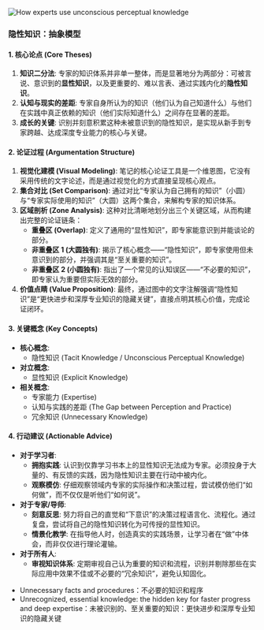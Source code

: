 


![How experts use unconscious perceptual knowledge](https://selftaughtcoders.com/wp-content/uploads/2015/05/experts-perceptual-knowledge-kathy-sierra.jpg)

### 隐性知识：抽象模型

#### 1. 核心论点 (Core Theses)

1.  **知识二分法**: 专家的知识体系并非单一整体，而是显著地分为两部分：可被言说、意识到的**显性知识**，以及更重要的、难以言表、通过实践内化的**隐性知识**。
2.  **认知与现实的差距**: 专家自身所认为的知识（他们认为自己知道什么）与他们在实践中真正依赖的知识（他们实际知道什么）之间存在显著的差距。
3.  **成长的关键**: 识别并刻意积累这种未被意识到的隐性知识，是实现从新手到专家跨越、达成深度专业能力的核心与关键。

#### 2. 论证过程 (Argumentation Structure)

1.  **视觉化建模 (Visual Modeling)**: 笔记的核心论证工具是一个维恩图，它没有采用传统的文字论述，而是通过视觉化的方式直接呈现核心观点。
2.  **集合对比 (Set Comparison)**: 通过对比“专家认为自己拥有的知识”（小圆）与“专家实际使用的知识”（大圆）这两个集合，来解构专家的知识体系。
3.  **区域剖析 (Zone Analysis)**: 这种对比清晰地划分出三个关键区域，从而构建出完整的论证链条：
    *   **重叠区 (Overlap)**: 定义了通用的“显性知识”，即专家能意识到并能谈论的部分。
    *   **非重叠区 1 (大圆独有)**: 揭示了核心概念——“隐性知识”，即专家使用但未意识到的部分，并强调其是“至关重要的知识”。
    *   **非重叠区 2 (小圆独有)**: 指出了一个常见的认知误区——“不必要的知识”，即专家认为重要但实际无效的部分。
4.  **价值点睛 (Value Proposition)**: 最终，通过图中的文字注解强调“隐性知识”是“更快进步和深厚专业知识的隐藏关键”，直接点明其核心价值，完成论证闭环。

#### 3. 关键概念 (Key Concepts)

*   **核心概念**:
    *   隐性知识 (Tacit Knowledge / Unconscious Perceptual Knowledge)
*   **对立概念**:
    *   显性知识 (Explicit Knowledge)
*   **相关概念**:
    *   专家能力 (Expertise)
    *   认知与实践的差距 (The Gap between Perception and Practice)
    *   冗余知识 (Unnecessary Knowledge)

#### 4. 行动建议 (Actionable Advice)

*   **对于学习者**:
    *   **拥抱实践**: 认识到仅靠学习书本上的显性知识无法成为专家。必须投身于大量的、有反馈的实践，因为隐性知识主要在行动中被内化。
    *   **观察模仿**: 仔细观察领域内专家的实际操作和决策过程，尝试模仿他们“如何做”，而不仅仅是听他们“如何说”。
*   **对于专家/导师**:
    *   **刻意反思**: 努力将自己的直觉和“下意识”的决策过程语言化、流程化。通过复盘，尝试将自己的隐性知识转化为可传授的显性知识。
    *   **情景化教学**: 在指导他人时，创造真实的实践场景，让学习者在“做”中体会，而非仅仅进行理论灌输。
*   **对于所有人**:
    *   **审视知识体系**: 定期审视自己认为重要的知识和流程，识别并剔除那些在实际应用中效果不佳或不必要的“冗余知识”，避免认知固化。

- Unnecessary facts and procedures：不必要的知识和程序
- Unrecognized, essential knowledge: the hidden key for faster progress and deep expertise：未被识别的、至关重要的知识：更快进步和深厚专业知识的隐藏关键